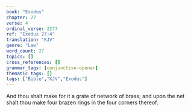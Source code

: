 ```yaml
---
book: "Exodus"
chapter: 27
verse: 4
ordinal_verse: 2277
ref: "Exodus 27:4"
translation: "KJV"
genre: "Law"
word_count: 27
topics: []
cross_references: []
grammar_tags: [conjunctive-opener]
thematic_tags: []
tags: ["Bible","KJV","Exodus"]
---
```

And thou shalt make for it a grate of network of brass; and upon the net shalt thou make four brazen rings in the four corners thereof.
